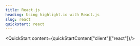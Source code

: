 ```yaml
---
title: React.js
heading: Using highlight.io with React.js
slug: react
quickstart: react
---
```


<QuickStart content={quickStartContent["client"]["react"]}/>
